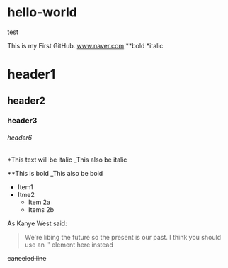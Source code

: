 # hello-world
test

This is my First GitHub. 
www.naver.com
**bold
*italic

# header1
## header2
### header3
###### header6

*This text will be italic
_This also be italic

**This is bold
_This also be bold

* Item1
* Itme2
  * Item 2a
  * Items 2b

As Kanye West said:
> We're libing the future so
> the present is our past.
I think you should use an
'<addr>' element here instead
 
~~canceled line~~
